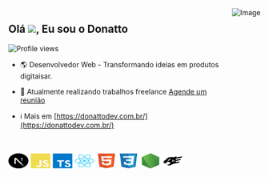 <img align="right" height="590em" alt="Image" src="https://github.com/user-attachments/assets/5b2ffdd0-2f8e-45ca-b471-8526492e04a9" />

<h2 align="left">Olá <img src="https://raw.githubusercontent.com/kaueMarques/kaueMarques/master/hi.gif" height="30px">, Eu sou o Donatto</h2>
<p align="left"> <img src="https://komarev.com/ghpvc/?username=donattodev&color=green" alt="Profile views" /> </p>


- 🌎  Desenvolvedor Web -  Transformando ideias em produtos digitaisar.

- 💼 Atualmente realizando trabalhos freelance [Agende um reunião](https://wa.me/message/PAJWBRARZDJGI1)

- ℹ️ Mais em [https://donattodev.com.br/](https://donattodev.com.br/)

<br>


<div style="display: inline_block"><br>
  <img align="center" alt="Donatto-Next" height="30" width="40" src="https://raw.githubusercontent.com/devicons/devicon/master/icons/nextjs/nextjs-original.svg">
  <img align="center" alt="Donatto-Js" height="30" width="40" src="https://raw.githubusercontent.com/devicons/devicon/master/icons/javascript/javascript-plain.svg">
  <img align="center" alt="Donatto-Ts" height="30" width="40" src="https://raw.githubusercontent.com/devicons/devicon/master/icons/typescript/typescript-plain.svg">
  <img align="center" alt="Donatto-React" height="30" width="40" src="https://raw.githubusercontent.com/devicons/devicon/master/icons/react/react-original.svg">
  <img align="center" alt="Donatto-HTML" height="30" width="40" src="https://raw.githubusercontent.com/devicons/devicon/master/icons/html5/html5-original.svg">
  <img align="center" alt="Donatto-CSS" height="30" width="40" src="https://raw.githubusercontent.com/devicons/devicon/master/icons/css3/css3-original.svg">
  <img align="center" alt="Donatto-Node" height="30" width="40" src="https://raw.githubusercontent.com/devicons/devicon/master/icons/nodejs/nodejs-original.svg">
  <img align="center" alt="Fastify" height="30" width="40" src="https://raw.githubusercontent.com/devicons/devicon/master/icons/fastify/fastify-original.svg">
</div>

